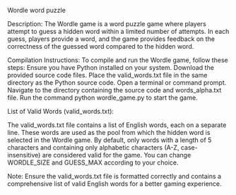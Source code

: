Wordle word puzzle


Description:
The Wordle game is a word puzzle game where players attempt to guess a hidden word within a limited number of attempts. In each guess, players provide a word, and the game provides feedback on the correctness of the guessed word compared to the hidden word.


Compilation Instructions:
To compile and run the Wordle game, follow these steps:
Ensure you have Python installed on your system.
Download the provided source code files.
Place the valid_words.txt file in the same directory as the Python source code.
Open a terminal or command prompt.
Navigate to the directory containing the source code and words_alpha.txt file.
Run the command python wordle_game.py to start the game.


List of Valid Words (valid_words.txt):

The valid_words.txt file contains a list of English words, each on a separate line. 
These words are used as the pool from which the hidden word is selected in the Wordle game. 
By default, only words with a length of 5 characters and containing only alphabetic characters (A-Z, case-insensitive) are considered valid for the game.
You can change WORDLE_SIZE and GUESS_MAX according to your choice.

Note: Ensure the valid_words.txt file is formatted correctly and contains a comprehensive list of valid English words for a better gaming experience.
